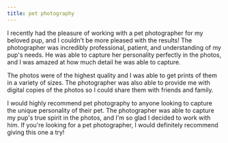 ```yaml
---
title: pet photography
---
```


I recently had the pleasure of working with a pet photographer for my beloved pup, and I couldn't be more pleased with the results! The photographer was incredibly professional, patient, and understanding of my pup's needs. He was able to capture her personality perfectly in the photos, and I was amazed at how much detail he was able to capture.

The photos were of the highest quality and I was able to get prints of them in a variety of sizes. The photographer was also able to provide me with digital copies of the photos so I could share them with friends and family.

I would highly recommend pet photography to anyone looking to capture the unique personality of their pet. The photographer was able to capture my pup's true spirit in the photos, and I'm so glad I decided to work with him. If you're looking for a pet photographer, I would definitely recommend giving this one a try!